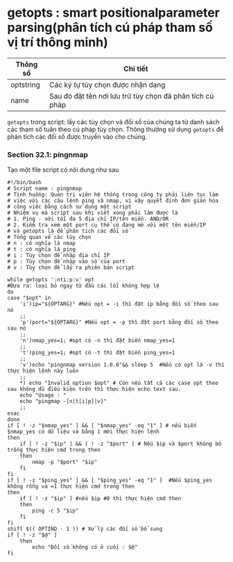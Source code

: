 # getopts : smart positionalparameter parsing(phân tích cú pháp tham số vị trí thông minh)

|Thông số|Chi tiết|
|-|-|
|optstring|Các ký tự tùy chọn được nhận dạng|
|name|Sau đó đặt tên nơi lưu trữ tùy chọn đã phân tích cú pháp|
`getopts` trong script: lấy các tùy chọn và đối số của chúng ta từ danh sách các tham số tuân theo cú pháp tùy chọn. Thông thường sử dụng `getopts` để phân tích các đối số được truyền vào cho chúng.

### Section 32.1: pingnmap
Tạo một file script có nôi dung như sau
```
#!/bin/bash
# Script name : pingnmap
# Tình huống: Quản trị viên hệ thống trong công ty phải liên tục làm
# việc với các câu lệnh ping và nmap, vì vậy quyết định đơn giản hóa 
# công việc bằng cách sử dụng một script
# Nhiệm vụ mà script sau khi viết xong phải làm được là
# 1. Ping - với tối đa 5 địa chỉ IP/tên miền. AND/OR
# 2. Kiểm tra xem một port cụ thể có đang mở với một tên miền/IP
# và getopts là để phân tích các đối số
# Tổng quan về các tùy chọn
# n : có nghĩa là nmap
# t : có nghĩa là ping 
# i : Tùy chọn để nhập địa chỉ IP
# p : Tùy chọn để nhập vào số của port 
# v : Tùy chọn để lấy ra phiên bản script

while getopts ':nti:p:v' opt
#Đưa ra: loại bỏ ngay từ đầu các lỗi không hợp lệ
do
case "$opt" in
    'i')ip="${OPTARG}" #Nếu opt = -i thì đặt ip bằng đối số theo sau nó
    ;;
    'p')port="${OPTARG}" #Nếu opt = -p thì đặt port bằng đối số theo sau nó
    ;;
    'n')nmap_yes=1; #opt có -n thì đặt biến nmap_yes=1
    ;;
    't')ping_yes=1; #opt có -t thì đặt biến ping_yes=1
    ;;
    'v')echo "pingnmap version 1.0.0"&& sleep 5  #Nếu có opt là -v thì thực hiện lệnh này luôn
    ;;
    *) echo "Invalid option $opt" # Còn nếu tất cả các case opt theo sau không đủ điều kiện trên thì thực hiện echo text sau.
    echo "Usage : "
    echo "pingmap -[n|t[i|p]|v]"
    ;;
esac
done
if [ ! -z "$nmap_yes" ] && [ "$nmap_yes" -eq "1" ] # nếu biến $nmap_yes có dữ liệu và bằng 1 mới thực hiện lệnh
then
    if [ ! -z "$ip" ] && [ ! -z "$port" ] # Nếu $ip và $port không bỏ trống thực hiện cmd trong then
    then
        nmap -p "$port" "$ip"
    fi
fi
if [ ! -z "$ping_yes" ] && [ "$ping_yes" -eq "1" ]  #Nếu $ping_yes không rỗng và =1 thực hiện cmd trong then
then
    if [ ! -z "$ip" ] #nếu $ip #0 thì thực hiện cmd then
    then
        ping -c 5 "$ip"
    fi
fi
shift $(( OPTIND - 1 )) # Xử lý các đối số bổ sung
if [ ! -z "$@" ]
    then
        echo "Đối số không có ở cuối : $@"
fi
```
